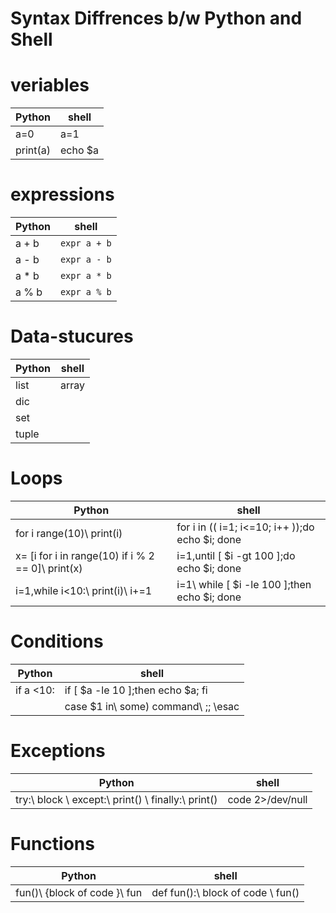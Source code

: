 # Syntax Diffrences b/w Python and Shell
# veriables
| Python | shell |
| --- | --- |
|a=0|a=1|
|print(a)|echo $a|
# expressions
| Python | shell |
| --- | --- |
|a + b|`expr a + b`|
|a - b|`expr a - b`|
|a * b|`expr a * b`|
|a % b|`expr a % b`|
# Data-stucures
| Python | shell |
| --- | --- |
|list|array|
|dic|
|set|
|tuple|
# Loops
| Python | shell |
| --- | --- |
|for i range(10)\ print(i)| for i in (( i=1; i<=10; i++ ));do echo $i; done|
|x= [i for i in range(10) if i % 2 == 0]\ print(x)|i=1,until [ $i -gt 100 ];do echo $i; done|
|i=1,while i<10:\ print(i)\ i+=1|i=1\ while [ $i -le 100 ];then echo $i; done|
# Conditions
| Python | shell |
| --- | --- |
|if a <10:| if [ $a -le 10 ];then echo $a; fi |
||case $1 in\ some) command\ ;; \esac|
# Exceptions 
| Python | shell |
| --- | --- |
|try:\ block \ except:\ print() \ finally:\ print()|code 2>/dev/null|
# Functions 
| Python | shell |
| --- | --- |
|fun()\ {block of code }\ fun|def fun():\ block of code \ fun()| 
